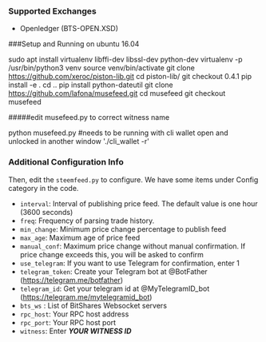 ### Supported Exchanges
* Openledger (BTS-OPEN.XSD)

###Setup and Running on ubuntu 16.04

sudo apt install virtualenv libffi-dev libssl-dev python-dev
virtualenv -p /usr/bin/python3 venv
source venv/bin/activate
git clone https://github.com/xeroc/piston-lib.git
cd piston-lib/
git checkout 0.4.1
pip install -e .
cd ..
pip install python-dateutil
git clone https://github.com/lafona/musefeed.git
cd musefeed
git checkout musefeed

#####edit musefeed.py to correct witness name


python musefeed.py #needs to be running with cli wallet open and unlocked in another window './cli_wallet -r'


### Additional Configuration Info
Then, edit the `steemfeed.py` to configure. We have some items under Config category in the code.

* `interval`: Interval of publishing price feed. The default value is one hour (3600 seconds)
* `freq`: Frequency of parsing trade history.
* `min_change`: Minimum price change percentage to publish feed
* `max_age`: Maximum age of price feed
* `manual_conf`: Maximum price change without manual confirmation. If price change exceeds this, you will be asked to confirm
* `use_telegram`: If you want to use Telegram for confirmation, enter 1
* `telegram_token`: Create your Telegram bot at @BotFather (https://telegram.me/botfather)
* `telegram_id`: Get your telegram id at @MyTelegramID_bot (https://telegram.me/mytelegramid_bot)
* `bts_ws` : List of BitShares Websocket servers
* `rpc_host`: Your RPC host address
* `rpc_port`: Your RPC host port
* `witness`: Enter ***YOUR WITNESS ID***
